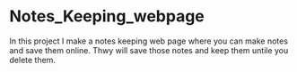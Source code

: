 # Notes_Keeping_webpage
In this project I make a notes keeping web page where you can make notes and save them online. Thwy will save those notes and keep them untile you delete them.
